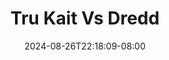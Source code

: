 --- 
title: "Tru Kait Vs Dredd"
description: "streaming   Tru Kait Vs Dredd   durasi panjang new"
date: 2024-08-26T22:18:09-08:00
file_code: "1859sgz3v0e3"
draft: false
cover: "i2ae97xqqhlhtu73.jpg"
tags: ["Tru", "Kait", "Dredd", "bokep-indo", "bokep-viral", "bokep-ig"]
length: 2376
fld_id: "1393653"
foldername: ".123"
categories: [".123"]
views: 46
---